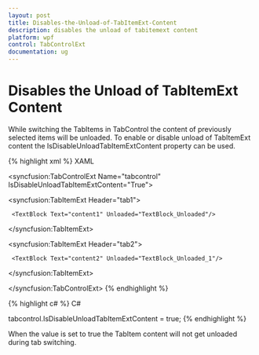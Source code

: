 ```yaml
---
layout: post
title: Disables-the-Unload-of-TabItemExt-Content
description: disables the unload of tabitemext content
platform: wpf
control: TabControlExt
documentation: ug
---
```


# Disables the Unload of TabItemExt Content

While switching the TabItems in TabControl the content of previously selected items will be unloaded. To enable or disable unload of TabItemExt content the IsDisableUnloadTabItemExtContent property can be used. 


{% highlight xml %}
XAML

<syncfusion:TabControlExt Name="tabcontrol" IsDisableUnloadTabItemExtContent="True">

   <syncfusion:TabItemExt Header="tab1">

     <TextBlock Text="content1" Unloaded="TextBlock_Unloaded"/>

   </syncfusion:TabItemExt>

   <syncfusion:TabItemExt Header="tab2">

     <TextBlock Text="content2" Unloaded="TextBlock_Unloaded_1"/>

   </syncfusion:TabItemExt>

</syncfusion:TabControlExt>
{% endhighlight %}



{% highlight c# %}
C#

tabcontrol.IsDisableUnloadTabItemExtContent = true;
{% endhighlight %}


When the value is set to true the TabItem content will not get unloaded during tab switching.

